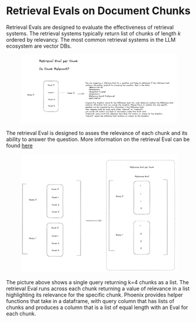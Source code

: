 # Retrieval Evals on Document Chunks

Retrieval Evals are designed to evaluate the effectiveness of retrieval systems. The retrieval systems typically return list of chunks of length _k_ ordered by relevancy. The most common retrieval systems in the LLM ecosystem are vector DBs.

<figure><img src="../../.gitbook/assets/chunk_retrieval_eval.png" alt=""><figcaption></figcaption></figure>

The retrieval Eval is designed to asses the relevance of each chunk and its ability to answer the question. More information on the retrieval Eval can be found [here](../running-pre-tested-evals/retrieval-rag-relevance.md)

<figure><img src="../../.gitbook/assets/all_chunk_retrieval (1).png" alt=""><figcaption></figcaption></figure>

The picture above shows a single query returning k=4 chunks as a list. The retrieval Eval runs across each chunk returning a value of relevance in a list highlighting its relevance for the specific chunk. Phoenix provides helper functions that take in a dataframe, with query column that has lists of chunks and produces a column that is a list of equal length with an Eval for each chunk.

